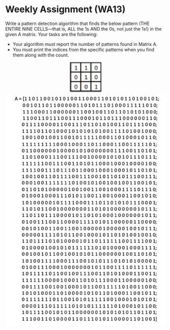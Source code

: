 # Weekly Assignment (WA13)

Write a pattern detection algorithm that finds the below pattern (THE ENTIRE NINE CELLS—that is, ALL the 1s AND the 0s, not just the 1s!) in the given A matrix. Your tasks are the following:

- Your algorithm must report the number of patterns found in Matrix A.
- You must print the indices from the specific patterns when you find them along with the count.

<div align="center">
<img src="images/image1.png" width="100">
</div>

<div align="center">
<img src="images/image2.png" width="800">
</div>
